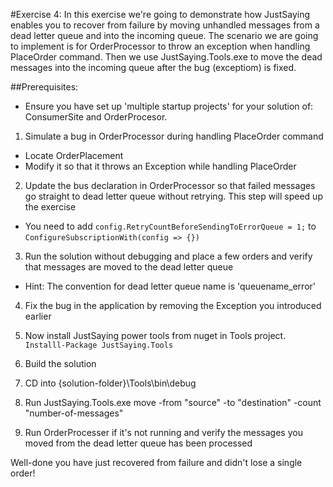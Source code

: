 #Exercise 4:
In this exercise we're going to demonstrate how JustSaying enables you to recover from failure by moving unhandled messages from a dead letter queue and into the incoming queue.
The scenario we are going to implement is for OrderProcessor to throw an exception when handling PlaceOrder command. Then we use JustSaying.Tools.exe to move the dead messages into the incoming queue after the bug (exceptiom) is fixed.

##Prerequisites: 
* Ensure you have set up 'multiple startup projects' for your solution of: ConsumerSite and OrderProcesor.

1. Simulate a bug in OrderProcessor during handling PlaceOrder command
* Locate OrderPlacement 
* Modify it so that it throws an Exception while handling PlaceOrder

2. Update the bus declaration in OrderProcessor so that failed messages go straight to dead letter queue without retrying. This step will speed up the exercise
* You need to add `config.RetryCountBeforeSendingToErrorQueue = 1;` to `ConfigureSubscriptionWith(config => {})`

3. Run the solution without debugging and place a few orders and verify that messages are moved to the dead letter queue
* Hint: The convention for dead letter queue name is 'queuename_error'

4. Fix the bug in the application by removing the Exception you introduced earlier

5. Now install JustSaying power tools from nuget in Tools project. `Installl-Package JustSaying.Tools`

6. Build the solution

7. CD into {solution-folder}\Tools\bin\debug

8. Run JustSaying.Tools.exe move -from "source" -to "destination" -count "number-of-messages"

9. Run OrderProcesser if it's not running and verify the messages you moved from the dead letter queue has been processed


Well-done you have just recovered from failure and didn't lose a single order!
